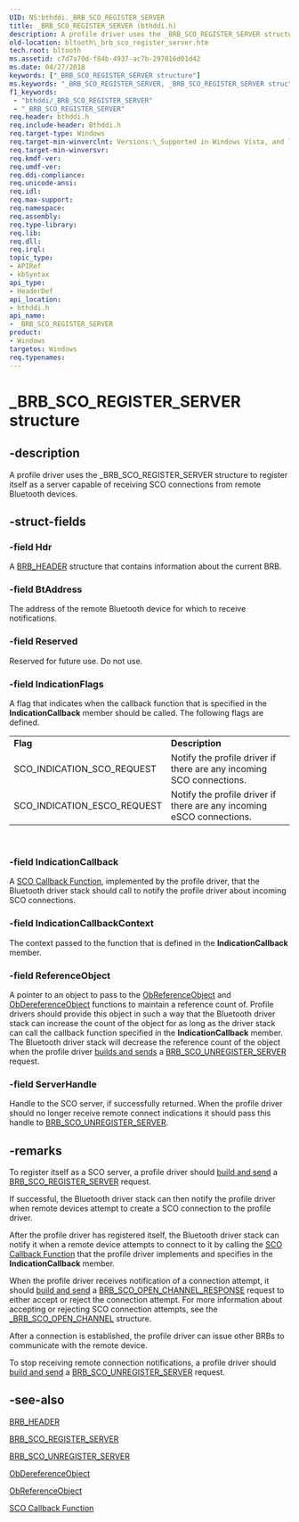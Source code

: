 ```yaml
---
UID: NS:bthddi._BRB_SCO_REGISTER_SERVER
title: _BRB_SCO_REGISTER_SERVER (bthddi.h)
description: A profile driver uses the _BRB_SCO_REGISTER_SERVER structure to register itself as a server capable of receiving SCO connections from remote Bluetooth devices.
old-location: bltooth\_brb_sco_register_server.htm
tech.root: bltooth
ms.assetid: c7d7a70d-f84b-4937-ac7b-297016d01d42
ms.date: 04/27/2018
keywords: ["_BRB_SCO_REGISTER_SERVER structure"]
ms.keywords: "_BRB_SCO_REGISTER_SERVER, _BRB_SCO_REGISTER_SERVER structure [Bluetooth Devices], bltooth._brb_sco_register_server, bth_structs_332b94af-3e05-4adb-9e89-4933e119df51.xml, bthddi/_BRB_SCO_REGISTER_SERVER"
f1_keywords:
 - "bthddi/_BRB_SCO_REGISTER_SERVER"
 - "_BRB_SCO_REGISTER_SERVER"
req.header: bthddi.h
req.include-header: Bthddi.h
req.target-type: Windows
req.target-min-winverclnt: Versions:\_Supported in Windows Vista, and later.
req.target-min-winversvr: 
req.kmdf-ver: 
req.umdf-ver: 
req.ddi-compliance: 
req.unicode-ansi: 
req.idl: 
req.max-support: 
req.namespace: 
req.assembly: 
req.type-library: 
req.lib: 
req.dll: 
req.irql: 
topic_type:
- APIRef
- kbSyntax
api_type:
- HeaderDef
api_location:
- bthddi.h
api_name:
- _BRB_SCO_REGISTER_SERVER
product:
- Windows
targetos: Windows
req.typenames: 
---
```


# _BRB_SCO_REGISTER_SERVER structure


## -description


A profile driver uses the _BRB_SCO_REGISTER_SERVER structure to register itself as a server capable
  of receiving SCO connections from remote Bluetooth devices.


## -struct-fields




### -field Hdr

A 
     <a href="https://docs.microsoft.com/windows-hardware/drivers/ddi/bthddi/ns-bthddi-_brb_header">BRB_HEADER</a> structure that contains information
     about the current BRB.


### -field BtAddress

The address of the remote Bluetooth device for which to receive notifications.


### -field Reserved

Reserved for future use. Do not use.


### -field IndicationFlags

A flag that indicates when the callback function that is specified in the 
     <b>IndicationCallback</b> member should be called. The following flags are defined.
     

<table>
<tr>
<td>
<b>Flag</b>

</td>
<td>
<b>Description</b>

</td>
</tr>
<tr>
<td>
SCO_INDICATION_SCO_REQUEST

</td>
<td>
Notify the profile driver if there are any incoming SCO connections.

</td>
</tr>
<tr>
<td>
SCO_INDICATION_ESCO_REQUEST

</td>
<td>
Notify the profile driver if there are any incoming eSCO connections.

</td>
</tr>
</table>
 


### -field IndicationCallback

A 
     <a href="https://docs.microsoft.com/windows-hardware/drivers/ddi/bthddi/nc-bthddi-pfnsco_indication_callback">SCO Callback Function</a>, implemented
     by the profile driver, that the Bluetooth driver stack should call to notify the profile driver about
     incoming SCO connections.


### -field IndicationCallbackContext

The context passed to the function that is defined in the 
     <b>IndicationCallback</b> member.


### -field ReferenceObject

A pointer to an object to pass to the 
     <a href="https://docs.microsoft.com/windows-hardware/drivers/ddi/wdm/nf-wdm-obfreferenceobject">ObReferenceObject</a> and 
     <a href="https://docs.microsoft.com/windows-hardware/drivers/ddi/wdm/nf-wdm-obdereferenceobject">ObDereferenceObject</a> functions to
     maintain a reference count of. Profile drivers should provide this object in such a way that the
     Bluetooth driver stack can increase the count of the object for as long as the driver stack can call the
     callback function specified in the 
     <b>IndicationCallback</b> member. The Bluetooth driver stack will decrease the reference count of the
     object when the profile driver 
     <a href="https://docs.microsoft.com/previous-versions/ff536657(v=vs.85)">builds and sends</a> a 
     <a href="https://docs.microsoft.com/previous-versions/ff536630(v=vs.85)">
     BRB_SCO_UNREGISTER_SERVER</a> request.


### -field ServerHandle

Handle to the SCO server, if successfully returned. When the profile driver should no longer
     receive remote connect indications it should pass this handle to 
     <a href="https://docs.microsoft.com/previous-versions/ff536630(v=vs.85)">
     BRB_SCO_UNREGISTER_SERVER</a>.


## -remarks



To register itself as a SCO server, a profile driver should 
    <a href="https://docs.microsoft.com/previous-versions/ff536657(v=vs.85)">build and send</a> a 
    <a href="https://docs.microsoft.com/previous-versions/ff536628(v=vs.85)">BRB_SCO_REGISTER_SERVER</a> request.

If successful, the Bluetooth driver stack can then notify the profile driver when remote devices
    attempt to create a SCO connection to the profile driver.

After the profile driver has registered itself, the Bluetooth driver stack can notify it when a remote
    device attempts to connect to it by calling the 
    <a href="https://docs.microsoft.com/windows-hardware/drivers/ddi/bthddi/nc-bthddi-pfnsco_indication_callback">SCO Callback Function</a> that the
    profile driver implements and specifies in the 
    <b>IndicationCallback</b> member.

When the profile driver receives notification of a connection attempt, it should 
    <a href="https://docs.microsoft.com/previous-versions/ff536657(v=vs.85)">build and send</a> a 
    <a href="https://social.msdn.microsoft.com/Forums/0a9a4323-d046-4d27-9d22-4974dbab30a4/home?forum=windows-bluetooth-sco-brbscoopenchannelresponse">
    BRB_SCO_OPEN_CHANNEL_RESPONSE</a> request to either accept or reject the connection attempt. For more
    information about accepting or rejecting SCO connection attempts, see the 
    <a href="https://docs.microsoft.com/windows-hardware/drivers/ddi/bthddi/ns-bthddi-_brb_sco_open_channel">_BRB_SCO_OPEN_CHANNEL</a> structure.

After a connection is established, the profile driver can issue other BRBs to communicate with the
    remote device.

To stop receiving remote connection notifications, a profile driver should 
    <a href="https://docs.microsoft.com/previous-versions/ff536657(v=vs.85)">build and send</a> a 
    <a href="https://docs.microsoft.com/previous-versions/ff536630(v=vs.85)">
    BRB_SCO_UNREGISTER_SERVER</a> request.




## -see-also




<a href="https://docs.microsoft.com/windows-hardware/drivers/ddi/bthddi/ns-bthddi-_brb_header">BRB_HEADER</a>



<a href="https://docs.microsoft.com/previous-versions/ff536628(v=vs.85)">BRB_SCO_REGISTER_SERVER</a>



<a href="https://docs.microsoft.com/previous-versions/ff536630(v=vs.85)">BRB_SCO_UNREGISTER_SERVER</a>



<a href="https://docs.microsoft.com/windows-hardware/drivers/ddi/wdm/nf-wdm-obdereferenceobject">ObDereferenceObject</a>



<a href="https://docs.microsoft.com/windows-hardware/drivers/ddi/wdm/nf-wdm-obfreferenceobject">ObReferenceObject</a>



<a href="https://docs.microsoft.com/windows-hardware/drivers/ddi/bthddi/nc-bthddi-pfnsco_indication_callback">SCO Callback Function</a>
 

 

